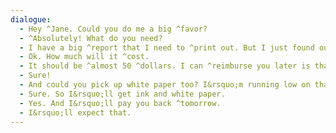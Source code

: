 ```yaml
---
dialogue:
  - Hey ^Jane. Could you do me a big ^favor?
  - ^Absolutely! What do you need?
  - I have a big ^report that I need to ^print out. But I just found out that my ^printer is ^completely out of ^ink. Can you go to the store and buy me some ink. I need black ink and ^color ink.
  - Ok. How much will it ^cost.
  - It should be ^almost 50 ^dollars. I can ^reimburse you later is that ok?
  - Sure!
  - And could you pick up white paper too? I&rsquo;m running low on that.
  - Sure. So I&rsquo;ll get ink and white paper.
  - Yes. And I&rsquo;ll pay you back ^tomorrow.
  - I&rsquo;ll expect that.
---
```

